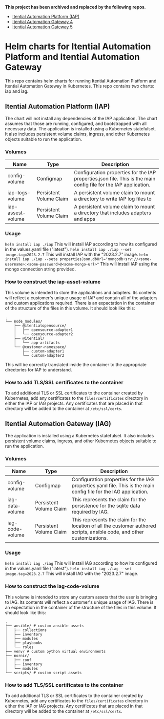 __This project has been archived and replaced by the following repos.__

- [Itential Automation Platform (IAP)](https://github.com/itential/iap-helm)
- [Itential Automation Gateway 4](https://github.com/itential/iag4-helm)
- [Itential Automation Gateway 5](https://github.com/itential/iag5-helm)

# Helm charts for Itential Automation Platform and Itential Automation Gateway
This repo contains helm charts for running Itential Automation Platform and Itential Automation Gateway in Kubernetes. This repo contains two charts: iap and iag.

## Itential Automation Platform (IAP)
The chart will not install any dependencies of the IAP application. The chart assumes that those are running, configured, and bootstrapped with all necessary data. The application is installed using a Kubernetes statefulset. It also includes persistent volume claims, ingress, and other Kubernetes objects suitable to run the application.

### Volumes
| Name              | Type                    | Description                                                                                                            |
|-------------------|-------------------------|------------------------------------------------------------------------------------------------------------------------|
| config-volume     | Configmap               | Configuration properties for the IAP properties.json file. This is the main config file for the IAP application. |
| iap-logs-volume   | Persistent Volume Claim | A persistent volume claim to mount a directory to write IAP log files to                                               |
| iap-assest-volume | Persistent Volume Claim | A persistent volume claim to mount a directory that includes adapters and apps                                         |

### Usage
`helm install iap ./iap`
This will install IAP according to how its configured in the values.yaml file ("latest").
`helm install iap ./iap --set image.tag=2023.2.7`
This will install IAP with the "2023.2.7" image.
`helm install iap ./iap --sete propertiesJson.dbUrl="mongodb+srv://<some-username>:<some-password>@<some-mongo-url>"`
This will install IAP using the mongo connection string provided.

### How to construct the iap-asset-volume
This volume is intended to store the applications and adapters. Its contents will reflect a customer's unique usage of IAP and contain all of the adapters and custom applications required. There is an expectation in the container of the structure of the files in this volume. It should look like this:
```
.
└── node_modules/
    ├── @itentialopensource/
    │   ├── opensource-adapter1
    │   └── opensource-adapter2
    ├── @itential/
    │   └── app-artifacts
    └── @customer-namespace/
        ├── custom-adapter1
        └── custom-adapter2
```
This will be correctly translated inside the container to the appropriate directories for IAP to understand.

### How to add TLS/SSL certificates to the container
To add additional TLS or SSL certificates to the container created by Kubernetes, add any certificates to the `files/certificates` directory in either the IAP or IAG projects. Any certificates that are placed in that directory will be added to the container at `/etc/ssl/certs`.

## Itential Automation Gateway (IAG)
The application is installed using a Kubernetes statefulset. It also includes persistent volume claims, ingress, and other Kubernetes objects suitable to run the application.

### Volumes
| Name            | Type                    | Description                                                                                                              |
|-----------------|-------------------------|--------------------------------------------------------------------------------------------------------------------------|
| config-volume   | Configmap               | Configuration properties for the IAG properties.yaml file. This is the main config file for the IAG application.         |
| iag-data-volume | Persistent Volume Claim | This represents the claim for the persistence for the sqlite data required by IAG.                                       |
| iag-code-volume | Persistent Volume Claim | This represents the claim for the location of all the customer authored scripts, ansible code, and other customizations. |

### Usage
`helm install iag ./iag`
This will install IAG according to how its configured in the values.yaml file ("latest").
`helm install iag ./iag --set image.tag=2023.2.7`
This will install IAG with the "2023.2.7" image.

### How to construct the iag-code-volume
This volume is intended to store any custom assets that the user is bringing to IAG. Its contents will reflect a customer's unique usage of IAG. There is an expectation in the container of the structure of the files in this volume. It should look like this:
```
.
├── ansible/ # custom ansible assets
│   ├── collections
│   ├── inventory
│   ├── modules
│   ├── playbooks
│   └── roles
├── venv/ # custom python virtual environments
├── nornir/
│   ├── conf
│   ├── inventory
│   └── modules
└── scripts/ # custom script assets
```

### How to add TLS/SSL certificates to the container
To add additional TLS or SSL certificates to the container created by Kubernetes, add any certificates to the `files/certificates` directory in either the IAP or IAG projects. Any certificates that are placed in that directory will be added to the container at `/etc/ssl/certs`.
